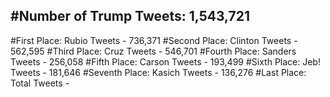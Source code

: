 #Number of Trump Tweets: 1,543,721
---
#First Place: Rubio Tweets - 736,371
#Second Place: Clinton Tweets - 562,595
#Third Place: Cruz Tweets - 546,701
#Fourth Place: Sanders Tweets - 256,058
#Fifth Place: Carson Tweets - 193,499
#Sixth Place: Jeb! Tweets - 181,646
#Seventh Place: Kasich Tweets - 136,276
#Last Place: Total Tweets -  
